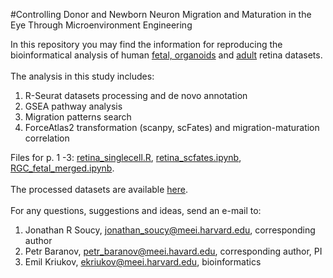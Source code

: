#Controlling Donor and Newborn Neuron Migration and Maturation in the Eye Through Microenvironment Engineering

In this repository you may find the information for reproducing the bioinformatical analysis of human [fetal, organoids](https://www.ncbi.nlm.nih.gov/geo/query/acc.cgi?acc=GSE142526) and [adult](https://www.ncbi.nlm.nih.gov/geo/query/acc.cgi?acc=GSE196235) retina datasets. <br />
<br />
The analysis in this study includes:
1. R-Seurat datasets processing and de novo annotation 
2. GSEA pathway analysis
3. Migration patterns search
4. ForceAtlas2 transformation (scanpy, scFates) and migration-maturation correlation

Files for p. 1 -3: [retina_singlecell.R](https://github.com/mcrewcow/BaranovLab/blob/main/retina_singlecell.R), [retina_scfates.ipynb](https://github.com/mcrewcow/BaranovLab/blob/main/retina_scfates_LRpairs%20(1).ipynb), [RGC_fetal_merged.ipynb](https://github.com/mcrewcow/BaranovLab/blob/main/RGC_fetal_merged.ipynb). <br />
<br />
The processed datasets are available [here](https://www.dropbox.com/sh/vf83rjvcf12y8l9/AAD6iuWH6RuscZgzpLb4ai7ya?dl=0). <br />
<br />
For any questions, suggestions and ideas, send an e-mail to:
1. Jonathan R Soucy, jonathan_soucy@meei.harvard.edu, corresponding author
2. Petr Baranov, petr_baranov@meei.havard.edu, corresponding author, PI
3. Emil Kriukov, ekriukov@meei.harvard.edu, bioinformatics
